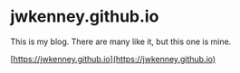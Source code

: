 # jwkenney.github.io

This is my blog. There are many like it, but this one is mine.

[https://jwkenney.github.io](https://jwkenney.github.io)
